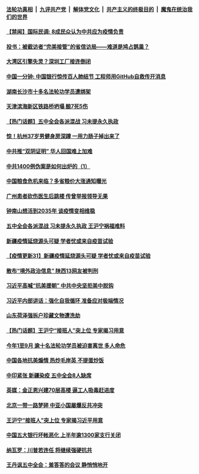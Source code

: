 

####  [法轮功真相](../../../../basic/blob/master/README.md?t=11020631) &nbsp;|&nbsp; [九评共产党](../../../../9ping.md/blob/master/README.md?t=11020631) &nbsp;|&nbsp; [解体党文化](../../../../jtdwh.md/blob/master/README.md?t=11020631)  &nbsp;|&nbsp; [共产主义的终极目的](../../../../gczydzjmd.md/blob/master/README.md?t=11020631) &nbsp;|&nbsp; [魔鬼在统治我们的世界](../../../../mgztzwmdsj.md/blob/master/README.md?t=11020631) 

#### [【禁闻】国际民调: 8成民众认为中共应为疫情负责](../pages/prog204/a102976799.md?t=11020631) 

#### [投书：被截访者“完美接管”的省信访局——难道是鸠占鹊巢？](../pages/prog204/a102976731.md?t=11020631) 

#### [大湾区引擎失灵？深圳工厂接连倒闭](../pages/prog204/a102976719.md?t=11020631) 

#### [中国一分钟: 中国银行惊传百人肺结节 工程师用GitHub自救传开消息](../pages/prog204/a102976714.md?t=11020631) 

#### [湖南长沙市十多名法轮功学员遭绑架](../pages/prog204/a102976695.md?t=11020631) 

#### [天津滨海新区铁路桥坍塌 酿7死5伤](../pages/prog204/a102976661.md?t=11020631) 

#### [【热门话题】五中全会各派混战 习未提永久执政](../pages/prog204/a102976642.md?t=11020631) 

#### [惊！杭州37岁男健身房深蹲 一用力肠子掉出来了](../pages/prog204/a102976605.md?t=11020631) 

#### [中共推“双阴证明” 华人回国难上加难](../pages/prog204/a102976516.md?t=11020631) 

#### [中共1400例伪案是如何出炉的（1）](../pages/prog204/a102976529.md?t=11020631) 

#### [中国粮食危机来临？多省粮价大涨通知曝光](../pages/prog204/a102976506.md?t=11020631) 

#### [广州患者砍伤医生后跳楼 传曾举报领导无果](../pages/prog204/a102976495.md?t=11020631) 

#### [钟南山想活到2035年 谈疫情变相维稳](../pages/prog204/a102976466.md?t=11020631) 

#### [五中全会各派混战 习未提永久执政 王沪宁祸福难料](../pages/prog204/a102976410.md?t=11020631) 

#### [新疆疫情延烧源头可疑 学者忧或来自疫苗试验](../pages/prog204/a102976266.md?t=11020631) 

#### [【疫情更新31】新疆疫情延烧源头可疑 学者忧或来自疫苗试验](../pages/prog204/a102966143.md?t=11020631) 

#### [散布“境外政治信息” 陕西13网友被判刑](../pages/prog204/a102976334.md?t=11020631) 

#### [习近平高喊“抗美援朝” 中共中央坚拒美中脱钩](../pages/prog204/a102976236.md?t=11020631) 

#### [习近平内部讲话：强化自我循环 准备应对极端情况](../pages/prog204/a102976224.md?t=11020631) 

#### [山东荷泽强拆户珍藏文物遭洗劫](../pages/prog204/a102976169.md?t=11020631) 

#### [【热门话题】王沪宁“接班人”突上位 专家揭习用意](../pages/prog204/a102976034.md?t=11020631) 

#### [今年1至9月 逾十名法轮功学员被迫害离世 多人命危](../pages/prog204/a102976033.md?t=11020631) 

#### [中国各地抗美煽情 热炒毛岸英 不提蛋炒饭](../pages/prog204/a102976022.md?t=11020631) 

#### [中印紧张 新疆染疫 五中全会8人缺席](../pages/prog204/a102975943.md?t=11020631) 

#### [英媒：金正恩兴建70层高楼 逼工人吸毒赶进度](../pages/prog204/a102975939.md?t=11020631) 

#### [北京一带一路梦碎 中亚小国屡爆反共冲突](../pages/prog204/a102975922.md?t=11020631) 

#### [王沪宁“接班人”突上位 专家揭习近平用意](../pages/prog204/a102975890.md?t=11020631) 

#### [中国五大银行坏帐恶化 上半年逾1300家支行关闭](../pages/prog204/a102975873.md?t=11020631) 

#### [纳瓦罗：川普若连任 将继续强硬抗共](../pages/prog204/a102975846.md?t=11020631) 

#### [王丹讽五中全会：羞答答的会议 静悄悄地开](../pages/prog204/a102975840.md?t=11020631) 

